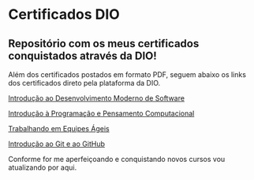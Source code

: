 # Certificados DIO

## Repositório com os meus certificados conquistados através da DIO!

Além dos certificados postados em formato PDF, seguem abaixo os links dos certificados direto pela plataforma da DIO.

[Introdução ao Desenvolvimento Moderno de Software](https://www.dio.me/certificate/B2101D53/share) 

[Introdução à Programação e Pensamento Computacional](https://www.dio.me/certificate/F0FE3CFA/share) 

[Trabalhando em Equipes Ágeis](https://www.dio.me/certificate/C328E69F/share)
 
[Introdução ao Git e ao GitHub](https://www.dio.me/certificate/AA80781E/share) 

Conforme for me aperfeiçoando e conquistando novos cursos vou atualizando por aqui.
